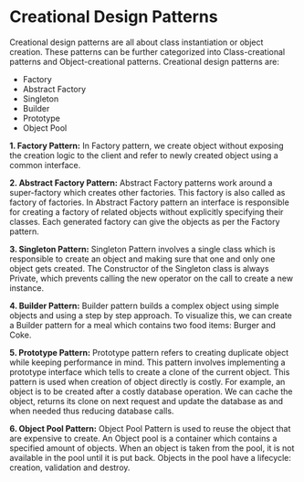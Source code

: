 # Creational Design Patterns

Creational design patterns are all about class instantiation or object creation. These patterns can be further categorized into Class-creational patterns and Object-creational patterns. Creational design patterns are:

-   Factory
-   Abstract Factory
-   Singleton
-   Builder
-   Prototype
-   Object Pool

**1. Factory Pattern:** In Factory pattern, we create object without exposing the creation logic to the client and refer to newly created object using a common interface.

**2. Abstract Factory Pattern:** Abstract Factory patterns work around a super-factory which creates other factories. This factory is also called as factory of factories. In Abstract Factory pattern an interface is responsible for creating a factory of related objects without explicitly specifying their classes. Each generated factory can give the objects as per the Factory pattern.

**3. Singleton Pattern:** Singleton Pattern involves a single class which is responsible to create an object and making sure that one and only one object gets created. The Constructor of the Singleton class is always Private, which prevents calling the new operator on the call to create a new instance.

**4. Builder Pattern:** Builder pattern builds a complex object using simple objects and using a step by step approach. To visualize this, we can create a Builder pattern for a meal which contains two food items: Burger and Coke.

**5. Prototype Pattern:** Prototype pattern refers to creating duplicate object while keeping performance in mind. This pattern involves implementing a prototype interface which tells to create a clone of the current object. This pattern is used when creation of object directly is costly. For example, an object is to be created after a costly database operation. We can cache the object, returns its clone on next request and update the database as and when needed thus reducing database calls.

**6. Object Pool Pattern:** Object Pool Pattern is used to reuse the object that are expensive to create. An Object pool is a container which contains a specified amount of objects. When an object is taken from the pool, it is not available in the pool until it is put back. Objects in the pool have a lifecycle: creation, validation and destroy.
